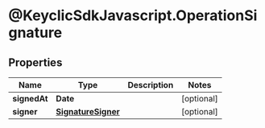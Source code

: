 # @KeyclicSdkJavascript.OperationSignature

## Properties
Name | Type | Description | Notes
------------ | ------------- | ------------- | -------------
**signedAt** | **Date** |  | [optional] 
**signer** | [**SignatureSigner**](SignatureSigner.md) |  | [optional] 


